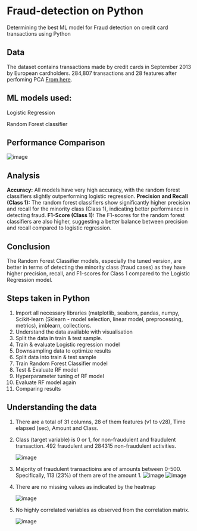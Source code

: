 # Fraud-detection on Python
Determining the best ML model for Fraud detection on credit card transactions using Python

## Data
The dataset contains transactions made by credit cards in September 2013 by European cardholders. 284,807 transactions and 28 features after perfoming PCA [From here](https://www.kaggle.com/datasets/mlg-ulb/creditcardfraud).

## ML models used:
Logistic Regression

Random Forest classifier

## Performance Comparison

![image](https://github.com/Soundaryamerak/Fraud-detection-Python-credit-card-transactions/assets/170541567/6cb959e9-296b-4e21-a41e-2d4ffd21d3fc)

## Analysis

**Accuracy:** All models have very high accuracy, with the random forest classifiers slightly outperforming logistic regression.
**Precision and Recall (Class 1):** The random forest classifiers show significantly higher precision and recall for the minority class (Class 1), indicating better performance in detecting fraud.
**F1-Score (Class 1):** The F1-scores for the random forest classifiers are also higher, suggesting a better balance between precision and recall compared to logistic regression.

## Conclusion
The Random Forest Classifier models, especially the tuned version, are better in terms of detecting the minority class (fraud cases) as they have higher precision, recall, and F1-scores for Class 1 compared to the Logistic Regression model.

## Steps taken in Python
1. Import all necessary libraries (matplotlib, seaborn, pandas, numpy, Scikit-learn (Sklearn - model selection, linear model, preprocessing, metrics), imblearn, collections.
2. Understand the data available with visualisation
3. Split the data in train & test sample.
4. Train & evaluate Logistic regression model
6. Downsampling data to optimize results
7. Split data into train & test sample
8. Train Random Forest Classifier model
9. Test & Evaluate RF model
10. Hyperparameter tuning of RF model
11. Evaluate RF model again
12. Comparing results

## Understanding the data

1. There are a total of 31 columns, 28 of them features (v1 to v28), Time elapsed (sec), Amount and Class.
2. Class (target variable) is 0 or 1, for non-fraudulent and fraudulent transaction. 492 fraudulent and 284315 non-fraudulent activities.

    ![image](https://github.com/Soundaryamerak/Fraud-detection-Python-credit-card-transactions/assets/170541567/72ee2b5c-dd07-4515-8ae5-3adb6757b324)


3. Majority of fraudulent transactioins are of amounts between 0-500. Specifically, 113 (23%) of them are of the amount 1.
    ![image](https://github.com/Soundaryamerak/Fraud-detection-Python-credit-card-transactions/assets/170541567/28c3cd0e-9c0f-4bf1-a5e7-df073e07efef)
    ![image](https://github.com/Soundaryamerak/Fraud-detection-Python-credit-card-transactions/assets/170541567/c7c56b07-17c7-46cc-9004-00a08473b4a3)


5. There are no missing values as indicated by the heatmap

    ![image](https://github.com/Soundaryamerak/Fraud-detection-Python-credit-card-transactions/assets/170541567/1fae9bab-fd91-4b7b-bce5-8056f55edfa3)

6. No highly correlated variables as observed from the correlation matrix.

    ![image](https://github.com/Soundaryamerak/Fraud-detection-Python-credit-card-transactions/assets/170541567/3f84f3d4-5d45-4dce-8edf-3c3af1403f20)

